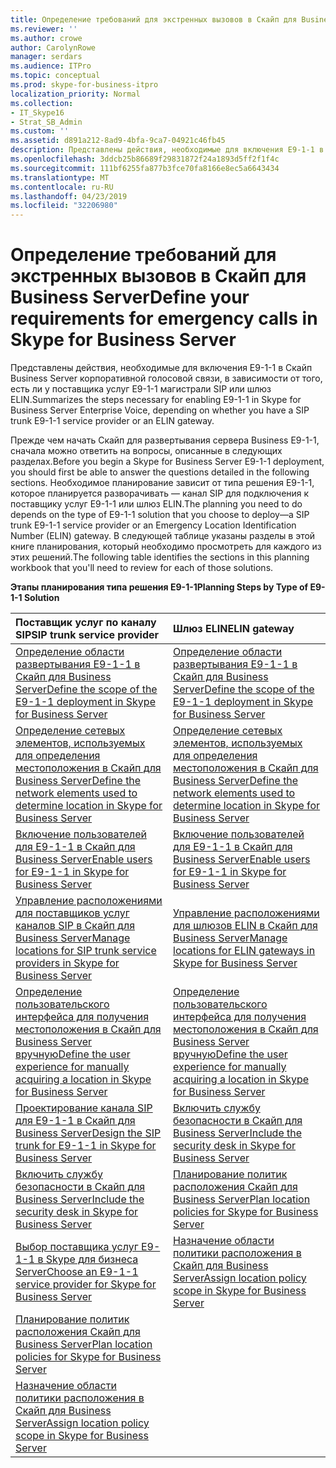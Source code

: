 ```yaml
---
title: Определение требований для экстренных вызовов в Скайп для Business Server
ms.reviewer: ''
ms.author: crowe
author: CarolynRowe
manager: serdars
ms.audience: ITPro
ms.topic: conceptual
ms.prod: skype-for-business-itpro
localization_priority: Normal
ms.collection:
- IT_Skype16
- Strat_SB_Admin
ms.custom: ''
ms.assetid: d891a212-8ad9-4bfa-9ca7-04921c46fb45
description: Представлены действия, необходимые для включения E9-1-1 в Скайп Business Server корпоративной голосовой связи, в зависимости от того, есть ли у поставщика услуг E9-1-1 магистрали SIP или шлюз ELIN.
ms.openlocfilehash: 3ddcb25b86689f29831872f24a1893d5ff2f1f4c
ms.sourcegitcommit: 111bf6255fa877b3fce70fa8166e8ec5a6643434
ms.translationtype: MT
ms.contentlocale: ru-RU
ms.lasthandoff: 04/23/2019
ms.locfileid: "32206980"
---
```

# <a name="define-your-requirements-for-emergency-calls-in-skype-for-business-server"></a><span data-ttu-id="64984-103">Определение требований для экстренных вызовов в Скайп для Business Server</span><span class="sxs-lookup"><span data-stu-id="64984-103">Define your requirements for emergency calls in Skype for Business Server</span></span>
 
<span data-ttu-id="64984-104">Представлены действия, необходимые для включения E9-1-1 в Скайп Business Server корпоративной голосовой связи, в зависимости от того, есть ли у поставщика услуг E9-1-1 магистрали SIP или шлюз ELIN.</span><span class="sxs-lookup"><span data-stu-id="64984-104">Summarizes the steps necessary for enabling E9-1-1 in Skype for Business Server Enterprise Voice, depending on whether you have a SIP trunk E9-1-1 service provider or an ELIN gateway.</span></span>
  
<span data-ttu-id="64984-105">Прежде чем начать Скайп для развертывания сервера Business E9-1-1, сначала можно ответить на вопросы, описанные в следующих разделах.</span><span class="sxs-lookup"><span data-stu-id="64984-105">Before you begin a Skype for Business Server E9-1-1 deployment, you should first be able to answer the questions detailed in the following sections.</span></span> <span data-ttu-id="64984-106">Необходимое планирование зависит от типа решения E9-1-1, которое планируется разворачивать — канал SIP для подключения к поставщику услуг E9-1-1 или шлюз ELIN.</span><span class="sxs-lookup"><span data-stu-id="64984-106">The planning you need to do depends on the type of E9-1-1 solution that you choose to deploy—a SIP trunk E9-1-1 service provider or an Emergency Location Identification Number (ELIN) gateway.</span></span> <span data-ttu-id="64984-107">В следующей таблице указаны разделы в этой книге планирования, который необходимо просмотреть для каждого из этих решений.</span><span class="sxs-lookup"><span data-stu-id="64984-107">The following table identifies the sections in this planning workbook that you'll need to review for each of those solutions.</span></span>
  
<span data-ttu-id="64984-108">**Этапы планирования типа решения E9-1-1**</span><span class="sxs-lookup"><span data-stu-id="64984-108">**Planning Steps by Type of E9-1-1 Solution**</span></span>

|<span data-ttu-id="64984-109">**Поставщик услуг по каналу SIP**</span><span class="sxs-lookup"><span data-stu-id="64984-109">**SIP trunk service provider**</span></span>|<span data-ttu-id="64984-110">**Шлюз ELIN**</span><span class="sxs-lookup"><span data-stu-id="64984-110">**ELIN gateway**</span></span>|
|:-----|:-----|
|[<span data-ttu-id="64984-111">Определение области развертывания E9-1-1 в Скайп для Business Server</span><span class="sxs-lookup"><span data-stu-id="64984-111">Define the scope of the E9-1-1 deployment in Skype for Business Server</span></span>](scope.md) <br/> |[<span data-ttu-id="64984-112">Определение области развертывания E9-1-1 в Скайп для Business Server</span><span class="sxs-lookup"><span data-stu-id="64984-112">Define the scope of the E9-1-1 deployment in Skype for Business Server</span></span>](scope.md) <br/> |
|[<span data-ttu-id="64984-113">Определение сетевых элементов, используемых для определения местоположения в Скайп для Business Server</span><span class="sxs-lookup"><span data-stu-id="64984-113">Define the network elements used to determine location in Skype for Business Server</span></span>](network-location.md) <br/> |[<span data-ttu-id="64984-114">Определение сетевых элементов, используемых для определения местоположения в Скайп для Business Server</span><span class="sxs-lookup"><span data-stu-id="64984-114">Define the network elements used to determine location in Skype for Business Server</span></span>](network-location.md) <br/> |
|[<span data-ttu-id="64984-115">Включение пользователей для E9-1-1 в Скайп для Business Server</span><span class="sxs-lookup"><span data-stu-id="64984-115">Enable users for E9-1-1 in Skype for Business Server</span></span>](enable-users.md) <br/> |[<span data-ttu-id="64984-116">Включение пользователей для E9-1-1 в Скайп для Business Server</span><span class="sxs-lookup"><span data-stu-id="64984-116">Enable users for E9-1-1 in Skype for Business Server</span></span>](enable-users.md) <br/> |
|[<span data-ttu-id="64984-117">Управление расположениями для поставщиков услуг каналов SIP в Скайп для Business Server</span><span class="sxs-lookup"><span data-stu-id="64984-117">Manage locations for SIP trunk service providers in Skype for Business Server</span></span>](manage-locations.md) <br/> |[<span data-ttu-id="64984-118">Управление расположениями для шлюзов ELIN в Скайп для Business Server</span><span class="sxs-lookup"><span data-stu-id="64984-118">Manage locations for ELIN gateways in Skype for Business Server</span></span>](elin-gateways.md) <br/> |
|[<span data-ttu-id="64984-119">Определение пользовательского интерфейса для получения местоположения в Скайп для Business Server вручную</span><span class="sxs-lookup"><span data-stu-id="64984-119">Define the user experience for manually acquiring a location in Skype for Business Server</span></span>](manually-acquiring-a-location.md) <br/> |[<span data-ttu-id="64984-120">Определение пользовательского интерфейса для получения местоположения в Скайп для Business Server вручную</span><span class="sxs-lookup"><span data-stu-id="64984-120">Define the user experience for manually acquiring a location in Skype for Business Server</span></span>](manually-acquiring-a-location.md) <br/> |
|[<span data-ttu-id="64984-121">Проектирование канала SIP для E9-1-1 в Скайп для Business Server</span><span class="sxs-lookup"><span data-stu-id="64984-121">Design the SIP trunk for E9-1-1 in Skype for Business Server</span></span>](design-the-sip-trunk.md) <br/> |[<span data-ttu-id="64984-122">Включить службу безопасности в Скайп для Business Server</span><span class="sxs-lookup"><span data-stu-id="64984-122">Include the security desk in Skype for Business Server</span></span>](security-desk.md) <br/> |
|[<span data-ttu-id="64984-123">Включить службу безопасности в Скайп для Business Server</span><span class="sxs-lookup"><span data-stu-id="64984-123">Include the security desk in Skype for Business Server</span></span>](security-desk.md) <br/> |[<span data-ttu-id="64984-124">Планирование политик расположения Скайп для Business Server</span><span class="sxs-lookup"><span data-stu-id="64984-124">Plan location policies for Skype for Business Server</span></span>](location-policies.md) <br/> |
|[<span data-ttu-id="64984-125">Выбор поставщика услуг E9-1-1 в Skype для бизнеса Server</span><span class="sxs-lookup"><span data-stu-id="64984-125">Choose an E9-1-1 service provider for Skype for Business Server</span></span>](choose-a-service-provider.md) <br/> |[<span data-ttu-id="64984-126">Назначение области политики расположения в Скайп для Business Server</span><span class="sxs-lookup"><span data-stu-id="64984-126">Assign location policy scope in Skype for Business Server</span></span>](location-policy-scope.md) <br/> |
|[<span data-ttu-id="64984-127">Планирование политик расположения Скайп для Business Server</span><span class="sxs-lookup"><span data-stu-id="64984-127">Plan location policies for Skype for Business Server</span></span>](location-policies.md) <br/> ||
|[<span data-ttu-id="64984-128">Назначение области политики расположения в Скайп для Business Server</span><span class="sxs-lookup"><span data-stu-id="64984-128">Assign location policy scope in Skype for Business Server</span></span>](location-policy-scope.md) <br/> ||
   

